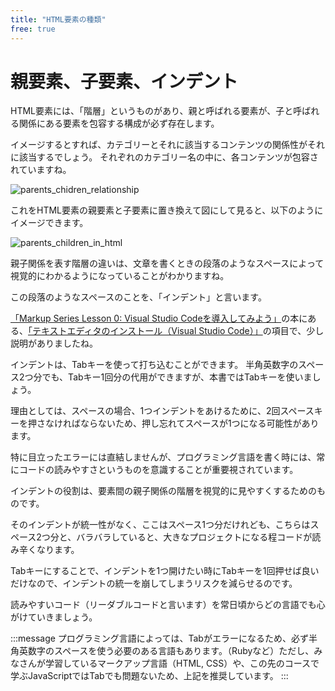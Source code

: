 ```yaml
---
title: "HTML要素の種類"
free: true
---
```


# 親要素、子要素、インデント

HTML要素には、「階層」というものがあり、親と呼ばれる要素が、子と呼ばれる関係にある要素を包容する構成が必ず存在します。

イメージするとすれば、カテゴリーとそれに該当するコンテンツの関係性がそれに該当するでしょう。
それぞれのカテゴリー名の中に、各コンテンツが包容されていますね。

![parents_chidren_relationship](https://storage.googleapis.com/zenn-user-upload/g8g24fe5i6lxpx11fmban08w3aip)

これをHTML要素の親要素と子要素に置き換えて図にして見ると、以下のようにイメージできます。

![parents_children_in_html](https://storage.googleapis.com/zenn-user-upload/r8eo968lzh7j6z2vp7uyqb27qemq)

親子関係を表す階層の違いは、文章を書くときの段落のようなスペースによって視覚的にわかるようになっていることがわかりますね。

この段落のようなスペースのことを、「インデント」と言います。

[「Markup Series Lesson 0:  Visual Studio Codeを導入してみよう」]()の本にある、[「テキストエディタのインストール（Visual Studio Code）」]()の項目で、少し説明がありましたね。

インデントは、Tabキーを使って打ち込むことができます。
半角英数字のスペース2つ分でも、Tabキー1回分の代用ができますが、本書ではTabキーを使いましょう。

理由としては、スペースの場合、1つインデントをあけるために、2回スペースキーを押さなければならないため、押し忘れてスペースが1つになる可能性があります。

特に目立ったエラーには直結しませんが、プログラミング言語を書く時には、常にコードの読みやすさというものを意識することが重要視されています。

インデントの役割は、要素間の親子関係の階層を視覚的に見やすくするためのものです。

そのインデントが統一性がなく、ここはスペース1つ分だけれども、こちらはスペース2つ分と、バラバラしていると、大きなプロジェクトになる程コードが読み辛くなります。

Tabキーにすることで、インデントを1つ開けたい時にTabキーを1回押せば良いだけなので、インデントの統一を崩してしまうリスクを減らせるのです。

読みやすいコード（リーダブルコードと言います）を常日頃からどの言語でも心がけていきましょう。

:::message
プログラミング言語によっては、Tabがエラーになるため、必ず半角英数字のスペースを使う必要のある言語もあります。（Rubyなど）ただし、みなさんが学習しているマークアップ言語（HTML, CSS）や、この先のコースで学ぶJavaScriptではTabでも問題ないため、上記を推奨しています。
:::